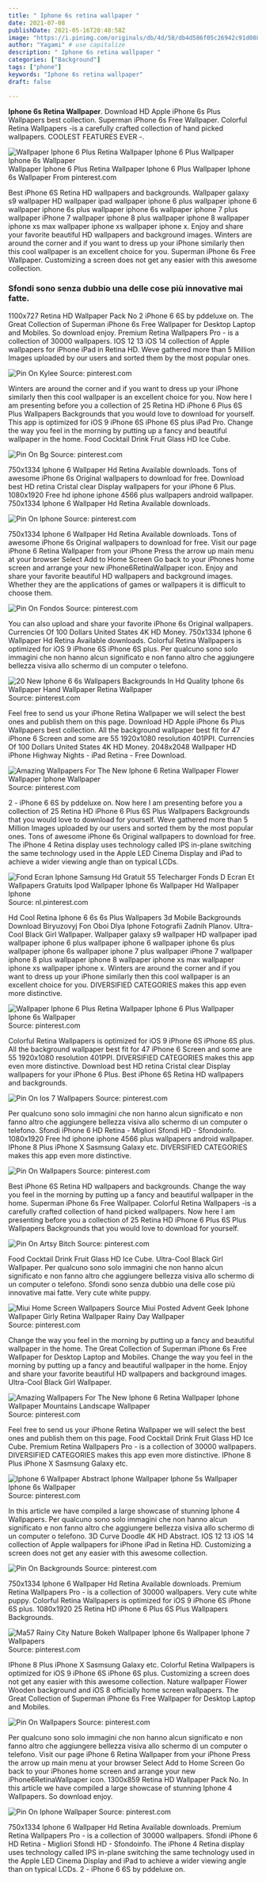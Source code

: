 ```yaml
---
title: " Iphone 6s retina wallpaper "
date: 2021-07-08
publishDate: 2021-05-16T20:40:58Z
image: "https://i.pinimg.com/originals/db/4d/58/db4d586f05c26942c91d088fbfe6a0cc.jpg"
author: "Yagami" # use capitalize
description: " Iphone 6s retina wallpaper "
categories: ["Background"]
tags: ["phone"]
keywords: "Iphone 6s retina wallpaper"
draft: false

---
```



**Iphone 6s Retina Wallpaper**. Download HD Apple iPhone 6s Plus Wallpapers best collection. Superman iPhone 6s Free Wallpaper. Colorful Retina Wallpapers -is a carefully crafted collection of hand picked wallpapers. COOLEST FEATURES EVER -.

![Wallpaper Iphone 6 Plus Retina Wallpaper Iphone 6 Plus Wallpaper Iphone 6s Wallpaper](https://i.pinimg.com/originals/9a/08/2a/9a082a55bdbd9e22545cd76003f7e08f.png "Wallpaper Iphone 6 Plus Retina Wallpaper Iphone 6 Plus Wallpaper Iphone 6s Wallpaper")
Wallpaper Iphone 6 Plus Retina Wallpaper Iphone 6 Plus Wallpaper Iphone 6s Wallpaper From pinterest.com


Best iPhone 6S Retina HD wallpapers and backgrounds. Wallpaper galaxy s9 wallpaper HD wallpaper ipad wallpaper iphone 6 plus wallpaper iphone 6 wallpaper iphone 6s plus wallpaper iphone 6s wallpaper iphone 7 plus wallpaper iPhone 7 wallpaper iphone 8 plus wallpaper iphone 8 wallpaper iphone xs max wallpaper iphone xs wallpaper iphone x. Enjoy and share your favorite beautiful HD wallpapers and background images. Winters are around the corner and if you want to dress up your iPhone similarly then this cool wallpaper is an excellent choice for you. Superman iPhone 6s Free Wallpaper. Customizing a screen does not get any easier with this awesome collection.

### Sfondi sono senza dubbio una delle cose più innovative mai fatte.

1100x727 Retina HD Wallpaper Pack No 2 iPhone 6 6S by pddeluxe on. The Great Collection of Superman iPhone 6s Free Wallpaper for Desktop Laptop and Mobiles. So download enjoy. Premium Retina Wallpapers Pro - is a collection of 30000 wallpapers. IOS 12 13 iOS 14 collection of Apple wallpapers for iPhone iPad in Retina HD. Weve gathered more than 5 Million Images uploaded by our users and sorted them by the most popular ones.


![Pin On Kylee](https://i.pinimg.com/originals/6e/3f/ef/6e3fef961573744a10ae95e75dfcb479.jpg "Pin On Kylee")
Source: pinterest.com

Winters are around the corner and if you want to dress up your iPhone similarly then this cool wallpaper is an excellent choice for you. Now here I am presenting before you a collection of 25 Retina HD iPhone 6 Plus 6S Plus Wallpapers Backgrounds that you would love to download for yourself. This app is optimized for iOS 9 iPhone 6S iPhone 6S plus iPad Pro. Change the way you feel in the morning by putting up a fancy and beautiful wallpaper in the home. Food Cocktail Drink Fruit Glass HD Ice Cube.

![Pin On Bg](https://i.pinimg.com/originals/28/38/33/283833cc5b2c6c6785dcb9fa1653bd63.jpg "Pin On Bg")
Source: pinterest.com

750x1334 Iphone 6 Wallpaper Hd Retina Available downloads. Tons of awesome iPhone 6s Original wallpapers to download for free. Download best HD retina Cristal clear Display wallpapers for your iPhone 6 Plus. 1080x1920 Free hd iphone iphone 4566 plus wallpapers android wallpaper. 750x1334 Iphone 6 Wallpaper Hd Retina Available downloads.

![Pin On Iphone](https://i.pinimg.com/originals/c4/ff/7d/c4ff7d13b8b16cb49994d56a3fac6aea.jpg "Pin On Iphone")
Source: pinterest.com

750x1334 Iphone 6 Wallpaper Hd Retina Available downloads. Tons of awesome iPhone 6s Original wallpapers to download for free. Visit our page iPhone 6 Retina Wallpaper from your iPhone Press the arrow up main menu at your browser Select Add to Home Screen Go back to your iPhones home screen and arrange your new iPhone6RetinaWallpaper icon. Enjoy and share your favorite beautiful HD wallpapers and background images. Whether they are the applications of games or wallpapers it is difficult to choose them.

![Pin On Fondos](https://i.pinimg.com/originals/b9/05/01/b905017642eced39b057059d104c7763.jpg "Pin On Fondos")
Source: pinterest.com

You can also upload and share your favorite iPhone 6s Original wallpapers. Currencies Of 100 Dollars United States 4K HD Money. 750x1334 Iphone 6 Wallpaper Hd Retina Available downloads. Colorful Retina Wallpapers is optimized for iOS 9 iPhone 6S iPhone 6S plus. Per qualcuno sono solo immagini che non hanno alcun significato e non fanno altro che aggiungere bellezza visiva allo schermo di un computer o telefono.

![20 New Iphone 6 6s Wallpapers Backgrounds In Hd Quality Iphone 6s Wallpaper Hand Wallpaper Retina Wallpaper](https://i.pinimg.com/originals/ce/0f/70/ce0f704a587ba920831802a2cb24adc9.jpg "20 New Iphone 6 6s Wallpapers Backgrounds In Hd Quality Iphone 6s Wallpaper Hand Wallpaper Retina Wallpaper")
Source: pinterest.com

Feel free to send us your iPhone Retina Wallpaper we will select the best ones and publish them on this page. Download HD Apple iPhone 6s Plus Wallpapers best collection. All the background wallpaper best fit for 47 iPhone 6 Screen and some are 55 1920x1080 resolution 401PPI. Currencies Of 100 Dollars United States 4K HD Money. 2048x2048 Wallpaper HD iPhone Highway Nights - iPad Retina - Free Download.

![Amazing Wallpapers For The New Iphone 6 Retina Wallpaper Flower Wallpaper Iphone Wallpaper](https://i.pinimg.com/originals/44/2a/76/442a76aec645b9219ce9ba4e389b4f2a.jpg "Amazing Wallpapers For The New Iphone 6 Retina Wallpaper Flower Wallpaper Iphone Wallpaper")
Source: pinterest.com

2 - iPhone 6 6S by pddeluxe on. Now here I am presenting before you a collection of 25 Retina HD iPhone 6 Plus 6S Plus Wallpapers Backgrounds that you would love to download for yourself. Weve gathered more than 5 Million Images uploaded by our users and sorted them by the most popular ones. Tons of awesome iPhone 6s Original wallpapers to download for free. The iPhone 4 Retina display uses technology called IPS in-plane switching the same technology used in the Apple LED Cinema Display and iPad to achieve a wider viewing angle than on typical LCDs.

![Fond Ecran Iphone Samsung Hd Gratuit 55 Telecharger Fonds D Ecran Et Wallpapers Gratuits Ipod Wallpaper Iphone 6s Wallpaper Hd Wallpaper Iphone](https://i.pinimg.com/originals/74/2e/b5/742eb57b677c4e8b00cb8f7ac66631c2.jpg "Fond Ecran Iphone Samsung Hd Gratuit 55 Telecharger Fonds D Ecran Et Wallpapers Gratuits Ipod Wallpaper Iphone 6s Wallpaper Hd Wallpaper Iphone")
Source: nl.pinterest.com

Hd Cool Retina Iphone 6 6s 6s Plus Wallpapers 3d Mobile Backgrounds Download Biryuzovyj Fon Oboi Dlya Iphone Fotografii Zadnih Planov. Ultra-Cool Black Girl Wallpaper. Wallpaper galaxy s9 wallpaper HD wallpaper ipad wallpaper iphone 6 plus wallpaper iphone 6 wallpaper iphone 6s plus wallpaper iphone 6s wallpaper iphone 7 plus wallpaper iPhone 7 wallpaper iphone 8 plus wallpaper iphone 8 wallpaper iphone xs max wallpaper iphone xs wallpaper iphone x. Winters are around the corner and if you want to dress up your iPhone similarly then this cool wallpaper is an excellent choice for you. DIVERSIFIED CATEGORIES makes this app even more distinctive.

![Wallpaper Iphone 6 Plus Retina Wallpaper Iphone 6 Plus Wallpaper Iphone 6s Wallpaper](https://i.pinimg.com/originals/9a/08/2a/9a082a55bdbd9e22545cd76003f7e08f.png "Wallpaper Iphone 6 Plus Retina Wallpaper Iphone 6 Plus Wallpaper Iphone 6s Wallpaper")
Source: pinterest.com

Colorful Retina Wallpapers is optimized for iOS 9 iPhone 6S iPhone 6S plus. All the background wallpaper best fit for 47 iPhone 6 Screen and some are 55 1920x1080 resolution 401PPI. DIVERSIFIED CATEGORIES makes this app even more distinctive. Download best HD retina Cristal clear Display wallpapers for your iPhone 6 Plus. Best iPhone 6S Retina HD wallpapers and backgrounds.

![Pin On Ios 7 Wallpapers](https://i.pinimg.com/originals/47/49/e3/4749e3008b2c6de6731d91091cd454bd.jpg "Pin On Ios 7 Wallpapers")
Source: pinterest.com

Per qualcuno sono solo immagini che non hanno alcun significato e non fanno altro che aggiungere bellezza visiva allo schermo di un computer o telefono. Sfondi iPhone 6 HD Retina - Migliori Sfondi HD - Sfondoinfo. 1080x1920 Free hd iphone iphone 4566 plus wallpapers android wallpaper. IPhone 8 Plus iPhone X Sasmsung Galaxy etc. DIVERSIFIED CATEGORIES makes this app even more distinctive.

![Pin On Wallpapers](https://i.pinimg.com/originals/09/0c/a0/090ca05577bc9eee4767377b841d9b48.jpg "Pin On Wallpapers")
Source: pinterest.com

Best iPhone 6S Retina HD wallpapers and backgrounds. Change the way you feel in the morning by putting up a fancy and beautiful wallpaper in the home. Superman iPhone 6s Free Wallpaper. Colorful Retina Wallpapers -is a carefully crafted collection of hand picked wallpapers. Now here I am presenting before you a collection of 25 Retina HD iPhone 6 Plus 6S Plus Wallpapers Backgrounds that you would love to download for yourself.

![Pin On Artsy Bitch](https://i.pinimg.com/originals/ff/e1/05/ffe105609232a9458af5bf3cec2a9403.jpg "Pin On Artsy Bitch")
Source: pinterest.com

Food Cocktail Drink Fruit Glass HD Ice Cube. Ultra-Cool Black Girl Wallpaper. Per qualcuno sono solo immagini che non hanno alcun significato e non fanno altro che aggiungere bellezza visiva allo schermo di un computer o telefono. Sfondi sono senza dubbio una delle cose più innovative mai fatte. Very cute white puppy.

![Miui Home Screen Wallpapers Source Miui Posted Advent Geek Iphone Wallpaper Girly Retina Wallpaper Rainy Day Wallpaper](https://i.pinimg.com/originals/85/1b/6e/851b6e57a7f294a373d59575a1952099.jpg "Miui Home Screen Wallpapers Source Miui Posted Advent Geek Iphone Wallpaper Girly Retina Wallpaper Rainy Day Wallpaper")
Source: pinterest.com

Change the way you feel in the morning by putting up a fancy and beautiful wallpaper in the home. The Great Collection of Superman iPhone 6s Free Wallpaper for Desktop Laptop and Mobiles. Change the way you feel in the morning by putting up a fancy and beautiful wallpaper in the home. Enjoy and share your favorite beautiful HD wallpapers and background images. Ultra-Cool Black Girl Wallpaper.

![Amazing Wallpapers For The New Iphone 6 Retina Wallpaper Iphone Wallpaper Mountains Landscape Wallpaper](https://i.pinimg.com/originals/8d/80/7f/8d807f41ab802e42ceeb0f07d9f3c34c.jpg "Amazing Wallpapers For The New Iphone 6 Retina Wallpaper Iphone Wallpaper Mountains Landscape Wallpaper")
Source: pinterest.com

Feel free to send us your iPhone Retina Wallpaper we will select the best ones and publish them on this page. Food Cocktail Drink Fruit Glass HD Ice Cube. Premium Retina Wallpapers Pro - is a collection of 30000 wallpapers. DIVERSIFIED CATEGORIES makes this app even more distinctive. IPhone 8 Plus iPhone X Sasmsung Galaxy etc.

![Iphone 6 Wallpaper Abstract Iphone Wallpaper Iphone 5s Wallpaper Iphone 6s Wallpaper](https://i.pinimg.com/originals/49/ba/a4/49baa4ae9a3dadaecf27ca5bc6b3e112.jpg "Iphone 6 Wallpaper Abstract Iphone Wallpaper Iphone 5s Wallpaper Iphone 6s Wallpaper")
Source: pinterest.com

In this article we have compiled a large showcase of stunning Iphone 4 Wallpapers. Per qualcuno sono solo immagini che non hanno alcun significato e non fanno altro che aggiungere bellezza visiva allo schermo di un computer o telefono. 3D Curve Doodle 4K HD Abstract. IOS 12 13 iOS 14 collection of Apple wallpapers for iPhone iPad in Retina HD. Customizing a screen does not get any easier with this awesome collection.

![Pin On Backgrounds](https://i.pinimg.com/474x/3b/08/33/3b08336bfe6ddbff3b17cc9912e8c415.jpg "Pin On Backgrounds")
Source: pinterest.com

750x1334 Iphone 6 Wallpaper Hd Retina Available downloads. Premium Retina Wallpapers Pro - is a collection of 30000 wallpapers. Very cute white puppy. Colorful Retina Wallpapers is optimized for iOS 9 iPhone 6S iPhone 6S plus. 1080x1920 25 Retina HD iPhone 6 Plus 6S Plus Wallpapers Backgrounds.

![Ma57 Rainy City Nature Bokeh Wallpaper Iphone 6s Wallpaper Iphone 7 Wallpapers](https://i.pinimg.com/originals/16/67/28/1667283b855c9dbbce217eb4d5d29c6f.jpg "Ma57 Rainy City Nature Bokeh Wallpaper Iphone 6s Wallpaper Iphone 7 Wallpapers")
Source: pinterest.com

IPhone 8 Plus iPhone X Sasmsung Galaxy etc. Colorful Retina Wallpapers is optimized for iOS 9 iPhone 6S iPhone 6S plus. Customizing a screen does not get any easier with this awesome collection. Nature wallpaper Flower Wooden background and iOS 8 officially home screen wallpapers. The Great Collection of Superman iPhone 6s Free Wallpaper for Desktop Laptop and Mobiles.

![Pin On Wallpapers](https://i.pinimg.com/originals/d5/2e/1b/d52e1be61b11a115b02637dea212851d.jpg "Pin On Wallpapers")
Source: pinterest.com

Per qualcuno sono solo immagini che non hanno alcun significato e non fanno altro che aggiungere bellezza visiva allo schermo di un computer o telefono. Visit our page iPhone 6 Retina Wallpaper from your iPhone Press the arrow up main menu at your browser Select Add to Home Screen Go back to your iPhones home screen and arrange your new iPhone6RetinaWallpaper icon. 1300x859 Retina HD Wallpaper Pack No. In this article we have compiled a large showcase of stunning Iphone 4 Wallpapers. So download enjoy.

![Pin On Iphone Wallpaper](https://i.pinimg.com/originals/db/4d/58/db4d586f05c26942c91d088fbfe6a0cc.jpg "Pin On Iphone Wallpaper")
Source: pinterest.com

750x1334 Iphone 6 Wallpaper Hd Retina Available downloads. Premium Retina Wallpapers Pro - is a collection of 30000 wallpapers. Sfondi iPhone 6 HD Retina - Migliori Sfondi HD - Sfondoinfo. The iPhone 4 Retina display uses technology called IPS in-plane switching the same technology used in the Apple LED Cinema Display and iPad to achieve a wider viewing angle than on typical LCDs. 2 - iPhone 6 6S by pddeluxe on.


